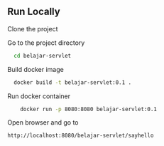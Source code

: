 ## Run Locally

Clone the project

Go to the project directory

```bash
  cd belajar-servlet
```

Build docker image

```bash
  docker build -t belajar-servlet:0.1 .
```

Run docker container

```bash
    docker run -p 8080:8080 belajar-servlet:0.1
```

Open browser and go to

```
http://localhost:8080/belajar-servlet/sayhello
```